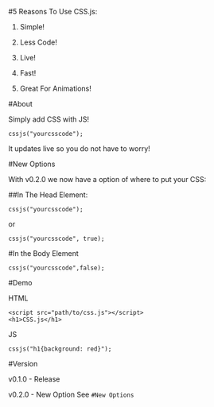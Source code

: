 #5 Reasons To Use CSS.js:

1. Simple!

2. Less Code!

3. Live!

4. Fast!

5. Great For Animations!

#About

Simply add CSS with JS!

```
cssjs("yourcsscode");
```

It updates live so you do not have to worry!

#New Options

With v0.2.0 we now have a option of where to put your CSS:

##In The Head Element:

```
cssjs("yourcsscode");
```

or

```
cssjs("yourcsscode", true);
```

#In the Body Element

```
cssjs("yourcsscode",false);
```

#Demo

HTML

```
<script src="path/to/css.js"></script>
<h1>CSS.js</h1>
```

JS

```
cssjs("h1{background: red}");
```

#Version

v0.1.0 - Release

v0.2.0 - New Option See ```#New Options```
